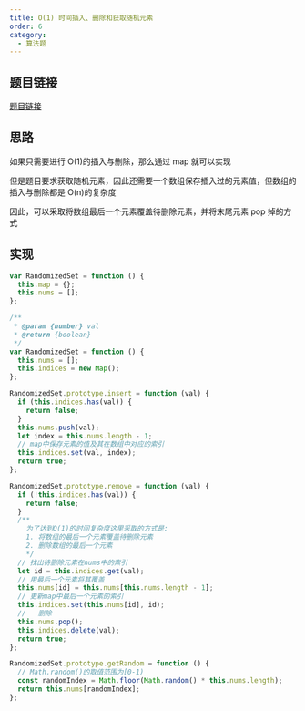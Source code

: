 ```yaml
---
title: O(1) 时间插入、删除和获取随机元素
order: 6
category:
  - 算法题
---
```


## 题目链接

[题目链接](https://leetcode.cn/problems/insert-delete-getrandom-o1/description/?envType=study-plan-v2&envId=top-interview-150)

## 思路

如果只需要进行 O(1)的插入与删除，那么通过 map 就可以实现

但是题目要求获取随机元素，因此还需要一个数组保存插入过的元素值，但数组的插入与删除都是 O(n)的复杂度

因此，可以采取将数组最后一个元素覆盖待删除元素，并将末尾元素 pop 掉的方式

## 实现

```js
var RandomizedSet = function () {
  this.map = {};
  this.nums = [];
};

/**
 * @param {number} val
 * @return {boolean}
 */
var RandomizedSet = function () {
  this.nums = [];
  this.indices = new Map();
};

RandomizedSet.prototype.insert = function (val) {
  if (this.indices.has(val)) {
    return false;
  }
  this.nums.push(val);
  let index = this.nums.length - 1;
  // map中保存元素的值及其在数组中对应的索引
  this.indices.set(val, index);
  return true;
};

RandomizedSet.prototype.remove = function (val) {
  if (!this.indices.has(val)) {
    return false;
  }
  /**
    为了达到O(1)的时间复杂度这里采取的方式是:
    1. 将数组的最后一个元素覆盖待删除元素
    2. 删除数组的最后一个元素
    */
  // 找出待删除元素在nums中的索引
  let id = this.indices.get(val);
  // 用最后一个元素将其覆盖
  this.nums[id] = this.nums[this.nums.length - 1];
  // 更新map中最后一个元素的索引
  this.indices.set(this.nums[id], id);
  //   删除
  this.nums.pop();
  this.indices.delete(val);
  return true;
};

RandomizedSet.prototype.getRandom = function () {
  // Math.random()的取值范围为[0-1)
  const randomIndex = Math.floor(Math.random() * this.nums.length);
  return this.nums[randomIndex];
};
```
